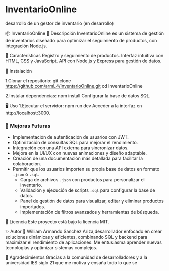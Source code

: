# InventarioOnline
desarrollo de un gestor de inventario (en desarrollo)

📦 InventarioOnline
📖 Descripción
InventarioOnline es un sistema de gestión de inventarios diseñado para optimizar el seguimiento de productos, con integración Node.js.

🚀 Características
Registro y seguimiento de productos.
Interfaz intuitiva con HTML, CSS y JavaScript.
API con Node.js y Express para gestión de datos.

🔧 Instalación

1.Clonar el repositorio:
git clone https://github.com/armL4/InventarioOnline.git
cd InventarioOnline

2.Instalar dependencias:
npm install
Configurar la base de datos SQL.

🖥 Uso
1.Ejecutar el servidor:
npm run dev
Acceder a la interfaz en http://localhost:3000.

### 🔧 Mejoras Futuras  
- Implementación de autenticación de usuarios con JWT.  
- Optimización de consultas SQL para mejorar el rendimiento.  
- Integración con una API externa para sincronizar datos.  
- Mejora en la UI/UX con nuevas animaciones y diseño adaptable.  
- Creación de una documentación más detallada para facilitar la colaboración.  
- Permitir que los usuarios importen su propia base de datos en formato `.json` o `.sql`.  
  - Carga de archivos `.json` con productos para personalizar el inventario.  
  - Validación y ejecución de scripts `.sql` para configurar la base de datos.  
  - Panel de gestión de datos para visualizar, editar y eliminar productos importados.  
  - Implementación de filtros avanzados y herramientas de búsqueda.  


📄 Licencia
Este proyecto está bajo la licencia MIT.

✨ Autor
📌 William Armando Sanchez Ariza,desarrollador enfocado en crear soluciones dinámicas y eficientes, combinando SQL y backend para maximizar el rendimiento de aplicaciones. Me entusiasma aprender nuevas tecnologías y optimizar sistemas complejos.

🙌 Agradecimientos
Gracias a la comunidad de desarrolladores y a la universidad IES siglo 21 que me motiva y ensaña todo lo que se
